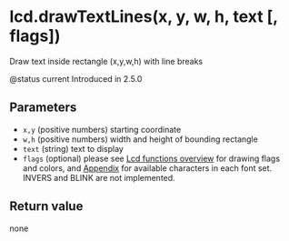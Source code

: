 # lcd.drawTextLines\(x, y, w, h, text \[, flags\]\)

Draw text inside rectangle \(x,y,w,h\) with line breaks

@status current Introduced in 2.5.0

## Parameters

* `x,y` \(positive numbers\) starting coordinate
* `w,h` \(positive numbers\) width and height of bounding rectangle
* `text` \(string\) text to display
* `flags` \(optional\) please see [Lcd functions overview](../lcd-functions-less-than-greater-than-luadoc-begin-lcd/lcd_functions-overview.html) for drawing flags and colors, and [Appendix](../../part_vii_-_appendix/fonts.md) for available characters in each font set. INVERS and BLINK are not implemented.

## Return value

none

